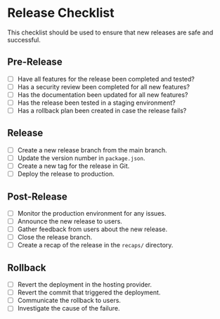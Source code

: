 # Release Checklist

This checklist should be used to ensure that new releases are safe and successful.

## Pre-Release
- [ ] Have all features for the release been completed and tested?
- [ ] Has a security review been completed for all new features?
- [ ] Has the documentation been updated for all new features?
- [ ] Has the release been tested in a staging environment?
- [ ] Has a rollback plan been created in case the release fails?

## Release
- [ ] Create a new release branch from the main branch.
- [ ] Update the version number in `package.json`.
- [ ] Create a new tag for the release in Git.
- [ ] Deploy the release to production.

## Post-Release
- [ ] Monitor the production environment for any issues.
- [ ] Announce the new release to users.
- [ ] Gather feedback from users about the new release.
- [ ] Close the release branch.
- [ ] Create a recap of the release in the `recaps/` directory.

## Rollback
- [ ] Revert the deployment in the hosting provider.
- [ ] Revert the commit that triggered the deployment.
- [ ] Communicate the rollback to users.
- [ ] Investigate the cause of the failure.
